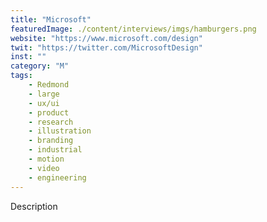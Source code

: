 ```yaml
---
title: "Microsoft"
featuredImage: ./content/interviews/imgs/hamburgers.png
website: "https://www.microsoft.com/design"
twit: "https://twitter.com/MicrosoftDesign"
inst: ""
category: "M"
tags:
    - Redmond
    - large
    - ux/ui
    - product
    - research
    - illustration
    - branding
    - industrial
    - motion
    - video
    - engineering
---
```


Description
